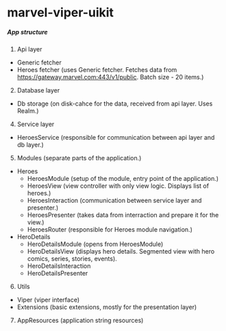 # marvel-viper-uikit
##### App structure
1. Api layer
  * Generic fetcher
  * Heroes fetcher (uses Generic fetcher. Fetches data from https://gateway.marvel.com:443/v1/public. Batch size - 20 items.)
2. Database layer
  * Db storage (on disk-cahce for the data, received from api layer. Uses Realm.)
4. Service layer
  * HeroesService (responsible for communication between api layer and db layer.)
5. Modules (separate parts of the application.)
  * Heroes
    * HeroesModule (setup of the module, entry point of the application.)
    * HeroesView (view controller with only view logic. Displays list of heroes.)
    * HeroesInteraction (communication between service layer and presenter.)
    * HeroesPresenter (takes data from interraction and prepare it for the view.)
    * HeroesRouter (responsible for Heroes module navigation.)
  * HeroDetails
    * HeroDetailsModule (opens from HeroesModule)
    * HeroDetailsView (displays hero details. Segmented view with hero comics, series, stories, events).
    * HeroDetailsInteraction
    * HeroDetailsPresenter
6. Utils
  * Viper (viper interface)
  * Extensions (basic extensions, mostly for the presentation layer)
7. AppResources (application string resources)
